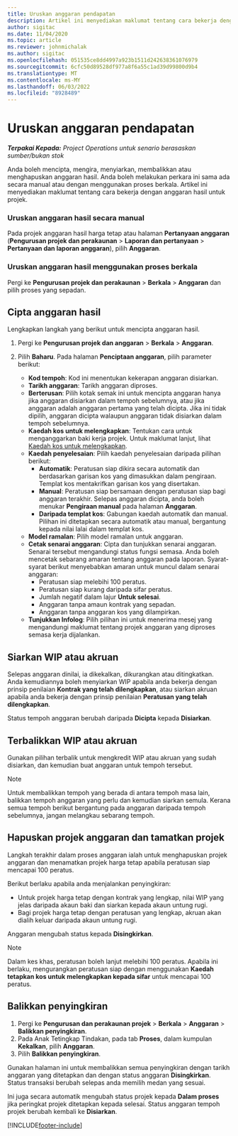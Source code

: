 ```yaml
---
title: Uruskan anggaran pendapatan
description: Artikel ini menyediakan maklumat tentang cara bekerja dengan anggaran hasil untuk projek.
author: sigitac
ms.date: 11/04/2020
ms.topic: article
ms.reviewer: johnmichalak
ms.author: sigitac
ms.openlocfilehash: 051535ce8dd4997a923b1511d242638361076979
ms.sourcegitcommit: 6cfc50d89528df977a8f6a55c1ad39d99800d9b4
ms.translationtype: MT
ms.contentlocale: ms-MY
ms.lasthandoff: 06/03/2022
ms.locfileid: "8928489"
---
```

# <a name="manage-revenue-estimates"></a>Uruskan anggaran pendapatan

_**Terpakai Kepada:** Project Operations untuk senario berasaskan sumber/bukan stok_

Anda boleh mencipta, mengira, menyiarkan, membalikkan atau menghapuskan anggaran hasil. Anda boleh melakukan perkara ini sama ada secara manual atau dengan menggunakan proses berkala. Artikel ini menyediakan maklumat tentang cara bekerja dengan anggaran hasil untuk projek.

### <a name="manage-revenue-estimates-manually"></a>Uruskan anggaran hasil secara manual

Pada projek anggaran hasil harga tetap atau halaman **Pertanyaan anggaran** (**Pengurusan projek dan perakaunan** > **Laporan dan pertanyaan** > **Pertanyaan dan laporan anggaran**), pilih **Anggaran**.

### <a name="manage-revenue-estimates-using-a-periodic-process"></a>Uruskan anggaran hasil menggunakan proses berkala

Pergi ke **Pengurusan projek dan perakaunan** > **Berkala** > **Anggaran** dan pilih proses yang sepadan.

## <a name="create-a-revenue-estimate"></a>Cipta anggaran hasil

Lengkapkan langkah yang berikut untuk mencipta anggaran hasil. 

1. Pergi ke **Pengurusan projek dan anggaran** > **Berkala** > **Anggaran**.
2. Pilih **Baharu**. Pada halaman **Penciptaan anggaran**, pilih parameter berikut:

   - **Kod tempoh**: Kod ini menentukan kekerapan anggaran disiarkan.
   - **Tarikh anggaran**: Tarikh anggaran diproses.
   - **Berterusan**: Pilih kotak semak ini untuk mencipta anggaran hanya jika anggaran disiarkan dalam tempoh sebelumnya, atau jika anggaran adalah anggaran pertama yang telah dicipta. Jika ini tidak dipilih, anggaran dicipta walaupun anggaran tidak disiarkan dalam tempoh sebelumnya.
   - **Kaedah kos untuk melengkapkan**: Tentukan cara untuk menganggarkan baki kerja projek. Untuk maklumat lanjut, lihat [Kaedah kos untuk melengkapkan](cost-complete-methods.md).
   - **Kaedah penyelesaian**: Pilih kaedah penyelesaian daripada pilihan berikut:
     - **Automatik**: Peratusan siap dikira secara automatik dan berdasarkan garisan kos yang dimasukkan dalam pengiraan. Templat kos mentakrifkan garisan kos yang disertakan.
     - **Manual**: Peratusan siap bersamaan dengan peratusan siap bagi anggaran terakhir. Selepas anggaran dicipta, anda boleh menukar **Pengiraan manual** pada halaman **Anggaran**.
     - **Daripada templat kos**: Gabungan kaedah automatik dan manual. Pilihan ini ditetapkan secara automatik atau manual, bergantung kepada nilai lalai dalam templat kos.
   - **Model ramalan**: Pilih model ramalan untuk anggaran.
   - **Cetak senarai anggaran**: Cipta dan tunjukkan senarai anggaran. Senarai tersebut mengandungi status fungsi semasa. Anda boleh mencetak sebarang amaran tentang anggaran pada laporan. Syarat-syarat berikut menyebabkan amaran untuk muncul dalam senarai anggaran:
     - Peratusan siap melebihi 100 peratus.
     - Peratusan siap kurang daripada sifar peratus.
     - Jumlah negatif dalam lajur **Untuk selesai**.
     - Anggaran tanpa amaun kontrak yang sepadan.
     - Anggaran tanpa anggaran kos yang dilampirkan.
   - **Tunjukkan Infolog**: Pilih pilihan ini untuk menerima mesej yang mengandungi maklumat tentang projek anggaran yang diproses semasa kerja dijalankan.


## <a name="post-wip-or-accruals"></a>Siarkan WIP atau akruan

Selepas anggaran dinilai, ia dikekalkan, dikurangkan atau ditingkatkan. Anda kemudiannya boleh menyiarkan WIP apabila anda bekerja dengan prinsip penilaian **Kontrak yang telah dilengkapkan**, atau siarkan akruan apabila anda bekerja dengan prinsip penilaian **Peratusan yang telah dilengkapkan**.
  
Status tempoh anggaran berubah daripada **Dicipta** kepada **Disiarkan**.

## <a name="reverse-wip-or-accruals"></a>Terbalikkan WIP atau akruan

Gunakan pilihan terbalik untuk mengkredit WIP atau akruan yang sudah disiarkan, dan kemudian buat anggaran untuk tempoh tersebut.

> [!NOTE]
> Untuk membalikkan tempoh yang berada di antara tempoh masa lain, balikkan tempoh anggaran yang perlu dan kemudian siarkan semula. Kerana semua tempoh berikut bergantung pada anggaran daripada tempoh sebelumnya, jangan melangkau sebarang tempoh.

## <a name="eliminate-the-estimate-project-and-finish-the-project"></a>Hapuskan projek anggaran dan tamatkan projek

Langkah terakhir dalam proses anggaran ialah untuk menghapuskan projek anggaran dan menamatkan projek harga tetap apabila peratusan siap mencapai 100 peratus.

Berikut berlaku apabila anda menjalankan penyingkiran:

- Untuk projek harga tetap dengan kontrak yang lengkap, nilai WIP yang jelas daripada akaun baki dan siarkan kepada akaun untung rugi.
- Bagi projek harga tetap dengan peratusan yang lengkap, akruan akan dialih keluar daripada akaun untung rugi.

Anggaran mengubah status kepada **Disingkirkan**.

> [!NOTE]
> Dalam kes khas, peratusan boleh lanjut melebihi 100 peratus. Apabila ini berlaku, mengurangkan peratusan siap dengan menggunakan **Kaedah tetapkan kos untuk melengkapkan kepada sifar** untuk mencapai 100 peratus.

## <a name="reverse-elimination"></a>Balikkan penyingkiran

1. Pergi ke **Pengurusan dan perakaunan projek** > **Berkala** > **Anggaran** > **Balikkan penyingkiran**. 
2. Pada Anak Tetingkap Tindakan, pada tab **Proses**, dalam kumpulan **Kekalkan**, pilih **Anggaran**. 
3. Pilih **Balikkan penyingkiran**.

Gunakan halaman ini untuk membalikkan semua penyingkiran dengan tarikh anggaran yang ditetapkan dan dengan status anggaran **Disingkirkan**. Status transaksi berubah selepas anda memilih medan yang sesuai.

Ini juga secara automatik mengubah status projek kepada **Dalam proses** jika peringkat projek ditetapkan kepada selesai. Status anggaran tempoh projek berubah kembali ke **Disiarkan**.


[!INCLUDE[footer-include](../includes/footer-banner.md)]